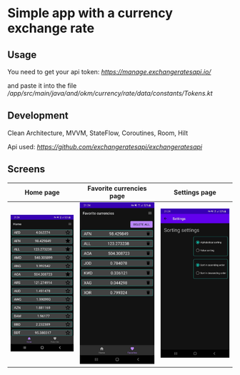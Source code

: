 # Simple app with a currency exchange rate
## Usage
You need to get your api token: _https://manage.exchangeratesapi.io/_

and paste it into the file _/app/src/main/java/and/okm/currency/rate/data/constants/Tokens.kt_

## Development
Clean Architecture, MVVM, StateFlow, Coroutines, Room, Hilt

Api used: _https://github.com/exchangeratesapi/exchangeratesapi_

## Screens
Home page             |  Favorite currencies page            |  Settings page
:-------------------------:|:-------------------------:|:-------------------------:
![](https://github.com/okmand/CurrencyRate/blob/main/screenshots/main_page.jpg)  |  ![](https://github.com/okmand/CurrencyRate/blob/main/screenshots/favorite_currencies_page.jpg)  |  ![](https://github.com/okmand/CurrencyRate/blob/main/screenshots/settings_page.jpg)